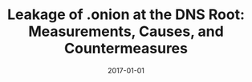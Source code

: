 ---
title: "Leakage of .onion at the DNS Root: Measurements, Causes, and Countermeasures"
collection: publications
permalink: /publication/2017-01-01-Leakage-of-onion-at-the-DNS-Root-Measurements-Causes-and-Countermeasures
date: 2017-01-01
venue: 'IEEE/ACM Trans. Netw.'
paperurl: 'https://doi.org/10.1109/TNET.2017.2717965'
citation: ' David Mohaisen,  Kui Ren, &quot;Leakage of .onion at the DNS Root: Measurements, Causes, and Countermeasures.&quot; IEEE/ACM Trans. Netw., 2017.'
---